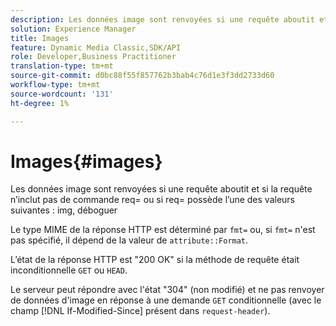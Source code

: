 ```yaml
---
description: Les données image sont renvoyées si une requête aboutit et si la requête n’inclut pas de commande req= ou si req= possède l’une des valeurs suivantes img, debug.
solution: Experience Manager
title: Images
feature: Dynamic Media Classic,SDK/API
role: Developer,Business Practitioner
translation-type: tm+mt
source-git-commit: d0bc88f55f857762b3bab4c76d1e3f3dd2733d60
workflow-type: tm+mt
source-wordcount: '131'
ht-degree: 1%

---
```



# Images{#images}

Les données image sont renvoyées si une requête aboutit et si la requête n’inclut pas de commande req= ou si req= possède l’une des valeurs suivantes : img, déboguer

Le type MIME de la réponse HTTP est déterminé par `fmt=` ou, si `fmt=` n&#39;est pas spécifié, il dépend de la valeur de `attribute::Format`.

L’état de la réponse HTTP est &quot;200 OK&quot; si la méthode de requête était inconditionnelle `GET` ou `HEAD`.

Le serveur peut répondre avec l&#39;état &quot;304&quot; (non modifié) et ne pas renvoyer de données d&#39;image en réponse à une demande `GET` conditionnelle (avec le champ [!DNL If-Modified-Since] présent dans `request-header`).

